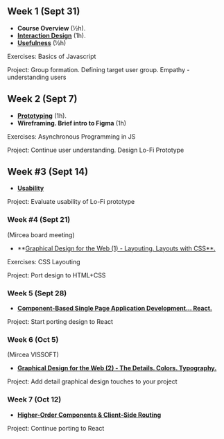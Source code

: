 ## Week 1 (Sept 31)

- **Course Overview** (½h). 
- **[Interaction Design](Lectures/1.%20Interaction%20Design.md)** (1h). 
- **[Usefulness](Lectures/2.%20Usefulness.md)** (½h)

Exercises: Basics of Javascript

Project: Group formation. Defining target user group. Empathy - understanding users

## Week 2 (Sept 7)
- **[Prototyping](Lectures/3.%20Prototyping.md)** (1h).  
- **Wireframing. Brief intro to Figma** (1h)

Exercises: Asynchronous Programming in JS

Project: Continue user understanding. Design Lo-Fi Prototype

## Week #3 (Sept 14)
- [**Usability**](Lectures/4.%20Usability.md)

Project: Evaluate usability of Lo-Fi prototype 

### Week #4 (Sept 21)
(Mircea board meeting)

- **[Graphical Design for the Web (1) - Layouting. Layouts with CSS**.](Lectures/5.%20Graphical%20Design%20for%20the%20Web%20(1)%20-%20Layouting.%20Layouts%20with%20CSS..md)

Exercises: CSS Layouting

Project: Port design to HTML+CSS

### Week 5 (Sept 28)
- **[Component-Based Single Page Application Development... React.](Lectures/7.%20Component-Based%20Single%20Page%20Application%20Development...%20React..md)**

Project: Start porting design to React

### Week 6 (Oct 5)
(Mircea VISSOFT)

- **[Graphical Design for the Web (2) - The Details. Colors. Typography.](Lectures/6.%20Graphical%20Design%20for%20the%20Web%20(2)%20-%20The%20Details.%20Colors.%20Typography..md)**

Project: Add detail graphical design touches to your project


### Week 7 (Oct 12)
- **[Higher-Order Components & Client-Side Routing](Lectures/8.%20Higher-Order%20Components%20&%20Client-Side%20Routing.md)**

Project: Continue porting to React